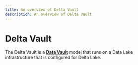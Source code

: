 ```yaml
---
title: An overview of Delta Vault
description: An overview of Delta Vault
---
```


# Delta Vault

The Delta Vault is a [**Data Vault**](../delivering-data-vault) model that runs on a Data Lake infrastructure that is configured for Delta Lake.
